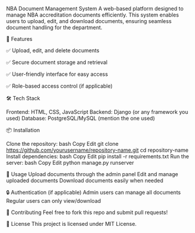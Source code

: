 NBA Document Management System
A web-based platform designed to manage NBA accreditation documents efficiently. This system enables users to upload, edit, and download documents, ensuring seamless document handling for the department.

🚀 Features

✅ Upload, edit, and delete documents

✅ Secure document storage and retrieval

✅ User-friendly interface for easy access

✅ Role-based access control (if applicable)

🛠 Tech Stack

Frontend: HTML, CSS, JavaScript
Backend: Django (or any framework you used)
Database: PostgreSQL/MySQL (mention the one used)

📦 Installation

Clone the repository:
bash
Copy
Edit
git clone https://github.com/yourusername/repository-name.git
cd repository-name
Install dependencies:
bash
Copy
Edit
pip install -r requirements.txt
Run the server:
bash
Copy
Edit
python manage.py runserver

📌 Usage
Upload documents through the admin panel
Edit and manage uploaded documents
Download documents easily when needed

🔒 Authentication (if applicable)
Admin users can manage all documents
Regular users can only view/download

🤝 Contributing
Feel free to fork this repo and submit pull requests!

📜 License
This project is licensed under MIT License.
